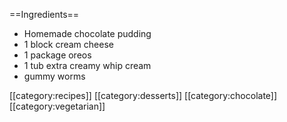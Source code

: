 ==Ingredients==

* Homemade chocolate pudding
* 1 block cream cheese
* 1 package oreos
* 1 tub extra creamy whip cream
* gummy worms 


[[category:recipes]] [[category:desserts]] [[category:chocolate]] [[category:vegetarian]]